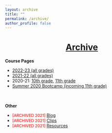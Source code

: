 ```yaml
---
layout: archive
title: ""
permalink: /archive/
author_profile: false
---
```


# [<center>Archive</center>](#top)

<div style="width:100%; max-width:800px; margin:auto">  

<b>Course Pages</b>

<ul>
<li><a class="body" target="_blank" href="https://eurisko-us.github.io/courses-2022-23">2022-23 (all grades)</a></li>
<li><a class="body" target="_blank" href="https://eurisko-us.github.io/courses-2021-22">2021-22 (all grades)</a></li>
<li>2020-21: <a class="body" target="_blank" href="https://eurisko-us.github.io/computation-and-modeling-2020-21">10th grade</a>, <a class="body" target="_blank" href="https://eurisko-us.github.io/machine-learning-2020-21">11th grade</a></li>
<li><a class="body" target="_blank" href="https://eurisko-us.github.io/computation-and-modeling-2020-summer">Summer 2020 Bootcamp (incoming 11th grade)</a></li>
</ul>

<br><br>
<b>Other</b>

<ul>
<li><font size="2em" color="red">[ARCHIVED 2021]</font> <a class="body" target="_blank" href="https://eurisko-us.github.io/blog">Blog</a></li>
<li><font size="2em" color="red">[ARCHIVED 2021]</font> <a class="body" target="_blank" href="https://eurisko-us.github.io/blog">Clips</a></li>
<li><font size="2em" color="red">[ARCHIVED 2021]</font> <a class="body" target="_blank" href="https://eurisko-us.github.io/resources">Resources</a></li>
</ul>
    
</div>
